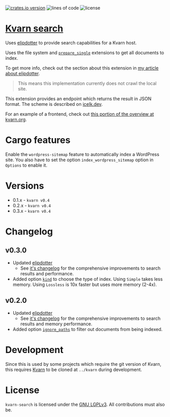 [![crates.io version](https://img.shields.io/crates/v/kvarn-search)](https://crates.io/crates/kvarn-search)
![lines of code](https://img.shields.io/tokei/lines/github/Icelk/kvarn-search)
![license](https://img.shields.io/github/license/Icelk/kvarn-search)

# [Kvarn search](https://kvarn.org/search.)

Uses [elipdotter](https://github.com/Icelk/elipdotter)
to provide search capabilities for a Kvarn host.

Uses the file system and [`prepare_single`](https://doc.kvarn.org/kvarn/extensions/struct.Extensions.html#method.get_prepare_single)
extensions to get all documents to index.

To get more info, check out the section about this extension in [my article about elipdotter](https://icelk.dev/articles/search-engine.#kvarn-integration).

> This means this implementation currently does not crawl the local site.

This extension provides an endpoint which returns the result in JSON format. The scheme is described on [icelk.dev](https://icelk.dev/api/#search).

For an example of a frontend, check out [this portion of the overview at kvarn.org](https://kvarn.org/search.#frontend).

# Cargo features

Enable the `wordpress-sitemap` feature to automatically index a WordPress site.
You also have to set the option `index_wordpress_sitemap` option in `Options` to enable it.

# Versions

-   0.1.x - `kvarn v0.4`
-   0.2.x - `kvarn v0.4`
-   0.3.x - `kvarn v0.4`

# Changelog

## v0.3.0

-   Updated [elipdotter](https://crates.io/crates/elipdotter)
    -   See [it's changelog](https://github.com/Icelk/elipdotter#v030) for the comprehensive improvements to search results and performance.
-   Added option [`kind`](https://doc.icelk.dev/kvarn-search/kvarn_search/struct.Options.html#structfield.kind)
    to choose the type of index. Using `Simple` takes less memory. Using `Lossless` is 10x faster but uses more memory (2-4x).

## v0.2.0

-   Updated [elipdotter](https://crates.io/crates/elipdotter)
    -   See [it's changelog](https://github.com/Icelk/elipdotter#v020) for the comprehensive improvements to search results and memory performance.
-   Added option [`ignore_paths`](https://doc.icelk.dev/kvarn-search/kvarn_search/struct.Options.html#structfield.ignore_paths)
    to filter out documents from being indexed.

# Development

Since this is used by some projects which require the git version of Kvarn, this requires [Kvarn](https://github.com/Icelk/kvarn) to be cloned at `../kvarn` during development.

# License

`kvarn-search` is licensed under the [GNU LGPLv3](COPYING).
All contributions must also be.
